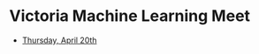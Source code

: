 # Victoria Machine Learning Meet

- [Thursday, April 20th](https://www.eventbrite.ca/e/victoria-machine-learning-meet-tickets-33633766501)
